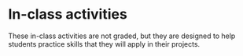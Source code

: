 # In-class activities

These in-class activities are not graded, but they are designed to help students
practice skills that they will apply in their projects.

<!--

## Activity ideas

- Data Viz: Make a map of your home country or state
- Debugging, codepen?

-->
